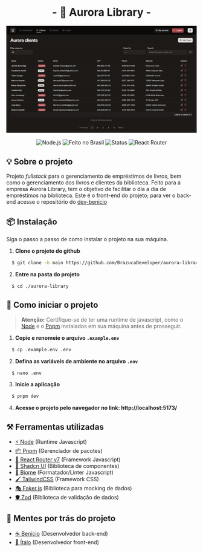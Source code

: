 <div align="center">

  # **- 📙 Aurora Library -**
  
  ![Imagem da tela do sistema com dados fictícios](./preview.png)

  ![Node.js](https://img.shields.io/badge/Node.js-339933?style=for-the-badge&logo=node.js&logoColor=white)
  ![Feito no Brasil](https://img.shields.io/badge/Feito%20no-Brasil-green?style=for-the-badge&logo=data:image/svg+xml;base64,PHN2ZyB3aWR0aD0iMjQiIGhlaWdodD0iMjQiIHZpZXdCb3g9IjAgMCAyNCAyNCIgZmlsbD0ibm9uZSIgeG1sbnM9Imh0dHA6Ly93d3cudzMub3JnLzIwMDAvc3ZnIj4KPHJlY3Qgd2lkdGg9IjI0IiBoZWlnaHQ9IjI0IiBmaWxsPSIjMDA5NzM5Ii8+CjxwYXRoIGQ9Ik0xMiA2TDE4IDEyTDEyIDE4TDYgMTJMMTIgNloiIGZpbGw9IiNGRkRGMDAiLz4KPC9zdmc+)
  ![Status](https://img.shields.io/badge/Status-Development-yellow?style=for-the-badge)
  ![React Router](https://img.shields.io/badge/React%20Router-v7-CA4245?style=for-the-badge&logo=react-router&logoColor=white)
  
</div>

## 💡 Sobre o projeto
Projeto _fullstack_ para o gerenciamento de empréstimos de livros, bem como o gerenciamento dos livros e clientes da biblioteca. Feito para a empresa Aurora Library, tem o objetivo de facilitar o dia a dia de empréstimos na biblioteca. Este é o front-end do projeto; para ver o back-end acesse o repositório do [dev-benicio](https://github.com/Dev-Benicio/aurora-library)

## 📦 Instalação
Siga o passo a passo de como instalar o projeto na sua máquina.

1. **Clone o projeto do github**

  ```bash
    $ git clone -b main https://github.com/BrazucaDeveloper/aurora-library.git
  ```

2. **Entre na pasta do projeto**
  
  ```bash
    $ cd ./aurora-library
  ```

## 🚀 Como iniciar o projeto
> **Atenção:** Certifique-se de ter uma runtime de javascript, como o [Node](https://nodejs.org/en) e o [Pnpm](https://pnpm.io/pt/) instalados em sua máquina antes de prosseguir.

1. **Copie e renomeie o arquivo `.example.env`**

  ```bash
    $ cp .example.env .env
  ```

2. **Defina as variáveis de ambiente no arquivo `.env`**
  ```bash
    $ nano .env
  ```

3. **Inicie a aplicação**

  ```bash
    $ pnpm dev
  ```

4. **Acesse o projeto pelo navegador no link: http://localhost:5173/**

## ⚒️ Ferramentas utilizadas
- [⚡ Node](https://nodejs.org/en) (Runtime Javascript)
- [📦 Pnpm](https://pnpm.io/pt/) (Gerenciador de pacotes)
- [🚀 React Router v7](https://reactrouter.com/home) (Framework Javascript)
- [🎨 Shadcn UI](https://ui.shadcn.com/) (Biblioteca de componentes)
- [🔧 Biome](https://biomejs.dev/guides/configure-biome/) (Formatador/Linter Javascript)
- [🖌️ TailwindCSS](https://tailwindcss.com/) (Framework CSS)
- [🎭 Faker.js](https://fakerjs.dev/) (Biblioteca para mocking de dados)
- [🛡️ Zod](https://zod.dev/) (Biblioteca de validação de dados)

## 🧠 Mentes por trás do projeto
- [☕ Benício](https://github.com/Dev-Benicio) (Desenvolvedor back-end)
- [🎨 Ítalo](https://github.com/BrazucaDeveloper) (Desenvolvedor front-end)

